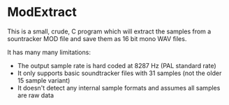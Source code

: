 ModExtract
==========

This is a small, crude, C program which will extract the samples from a sountracker MOD file
and save them as 16 bit mono WAV files.

It has many many limitations:

* The output sample rate is hard coded at 8287 Hz (PAL standard rate)
* It only supports basic soundtracker files with 31 samples (not the older
  15 sample variant)
* It doesn't detect any internal sample formats and assumes all samples are raw
  data
